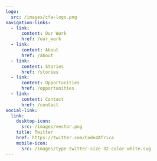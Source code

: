 ```yaml
---
logo:
  src: /images/cfa-logo.png
navigation-links:
  - link:
      content: Our Work
      href: /our_work
  - link:
      content: About
      href: /about
  - link:
      content: Stories
      href: /stories
  - link:
      content: Opportunities
      href: /opportunities
  - link:
      content: Contact
      href: /contact
social-link:
  link:
    desktop-icon:
      src: /images/vector.png
    title: Twitter
    href: https://twitter.com/Code4Africa
    mobile-icon:
      src: /images/type-twitter-size-32-color-white.svg
---
```


